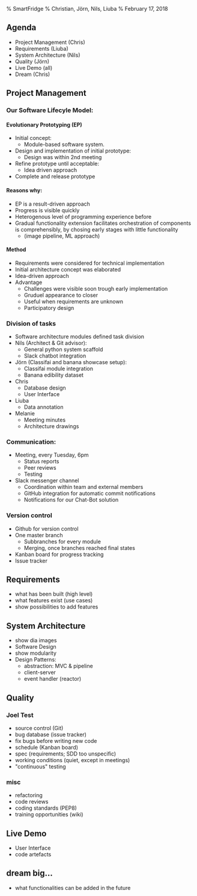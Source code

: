 % SmartFridge
% Christian, Jörn, Nils, Liuba
% February 17, 2018

## Agenda

- Project Management (Chris)
- Requirements (Liuba)
- System Architecture (Nils)
- Quality (Jörn)
- Live Demo (all)
- Dream (Chris)

## Project Management
### Our Software Lifecyle Model:
#### Evolutionary Prototyping (EP)
- Initial concept:
    - Module-based software system.
- Design and implementation of initial prototype:
    - Design was within 2nd meeting
- Refine prototype until acceptable:
    - Idea driven approach
- Complete and release prototype	
#### Reasons why:
- EP is a result-driven approach
- Progress is visible quickly
- Heterogenous level of programming experience before
- Gradual functionality extension facilitates orchestration of components is comprehensibly, by chosing early stages with little functionality
    - (image pipeline, ML approach) 
#### Method
- Requirements were considered for technical implementation
- Initial architecture concept was elaborated
- Idea-driven approach
- Advantage
    - Challenges were visible soon trough early implementation
    - Gruduel appearance to closer
    - Useful when requirements are unknown
    - Participatory design
### Division of tasks
- Software architecture modules defined task division
- Nils (Architect & Git advisor):
    - General python system scaffold
    - Slack chatbot integration
- Jörn (Classifai and banana showcase setup):
    - Classifai module integration
    - Banana edibility dataset
- Chris
    - Database design
    - User Interface
- Liuba
    - Data annotation
- Melanie
    - Meeting minutes
    - Architecture drawings
### Communication:
- Meeting, every Tuesday, 6pm
    - Status reports
    - Peer reviews
    - Testing
- Slack messenger channel
    - Coordination within team and external members
    - GitHub integration for automatic commit notifications
    - Notifications for our Chat-Bot solution
### Version control
- Github for version control
- One master branch
    - Subbranches for every module
    - Merging, once branches reached final states
- Kanban board for progress tracking
- Issue tracker

## Requirements

- what has been built (high level)
- what features exist (use cases)
- show possibilities to add features


## System Architecture

- show dia images
- Software Design
- show modularity
- Design Patterns:
	- abstraction: MVC & pipeline
	- client-server
	- event handler (reactor)


## Quality

### Joel Test
- source control (Git)
- bug database (issue tracker)
- fix bugs before writing new code
- schedule (Kanban board)
- spec (requirements; SDD too unspecific)
- working conditions (quiet, except in meetings)
- "continuous" testing


### misc
- refactoring
- code reviews
- coding standards (PEP8)
- training opportunities (wiki)


## Live Demo

- User Interface
- code artefacts


## dream big...

- what functionalities can be added in the future